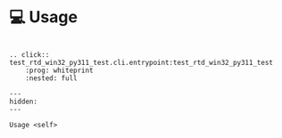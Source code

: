 <!--
SPDX-FileCopyrightText: © 2024 Romain Brault <mail@romainbrault.com>

SPDX-License-Identifier: CC0-1.0
-->

# 💻 Usage

```{eval-rst}

.. click:: test_rtd_win32_py311_test.cli.entrypoint:test_rtd_win32_py311_test
    :prog: whiteprint
    :nested: full
```

```{toctree}
---
hidden:
---

Usage <self>
```
